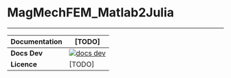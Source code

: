 # MagMechFEM_Matlab2Julia

---

| **Documentation**    | [TODO]                                           |
|----------------------|--------------------------------------------------|
| **Docs Dev**         | [![docs dev][docs-dev-img]][docs-dev-url]        |
| **Licence**          | [TODO]                                           |


[docs-dev-img]: https://img.shields.io/badge/docs-dev-blue.svg
[docs-dev-url]: https://lazyscholar.github.io/MagMechFEM_Matlab2Julia/dev
